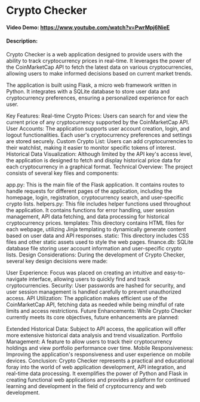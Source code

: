 # Crypto Checker
#### Video Demo:  <https://www.youtube.com/watch?v=PwrMpj6NieE>
#### Description:
Crypto Checker is a web application designed to provide users with the ability to track cryptocurrency prices in real-time. It leverages the power of the CoinMarketCap API to fetch the latest data on various cryptocurrencies, allowing users to make informed decisions based on current market trends.

The application is built using Flask, a micro web framework written in Python. It integrates with a SQLite database to store user data and cryptocurrency preferences, ensuring a personalized experience for each user.

Key Features:
Real-time Crypto Prices: Users can search for and view the current price of any cryptocurrency supported by the CoinMarketCap API.
User Accounts: The application supports user account creation, login, and logout functionalities. Each user's cryptocurrency preferences and settings are stored securely.
Custom Crypto List: Users can add cryptocurrencies to their watchlist, making it easier to monitor specific tokens of interest.
Historical Data Visualization: Although limited by the API key's access level, the application is designed to fetch and display historical price data for each cryptocurrency in a graphical format.
Technical Overview:
The project consists of several key files and components:

app.py: This is the main file of the Flask application. It contains routes to handle requests for different pages of the application, including the homepage, login, registration, cryptocurrency search, and user-specific crypto lists.
helpers.py: This file includes helper functions used throughout the application. It contains functions for error handling, user session management, API data fetching, and data processing for historical cryptocurrency prices.
templates: This directory contains HTML files for each webpage, utilizing Jinja templating to dynamically generate content based on user data and API responses.
static: This directory includes CSS files and other static assets used to style the web pages.
finance.db: SQLite database file storing user account information and user-specific crypto lists.
Design Considerations:
During the development of Crypto Checker, several key design decisions were made:

User Experience: Focus was placed on creating an intuitive and easy-to-navigate interface, allowing users to quickly find and track cryptocurrencies.
Security: User passwords are hashed for security, and user session management is handled carefully to prevent unauthorized access.
API Utilization: The application makes efficient use of the CoinMarketCap API, fetching data as needed while being mindful of rate limits and access restrictions.
Future Enhancements:
While Crypto Checker currently meets its core objectives, future enhancements are planned:

Extended Historical Data: Subject to API access, the application will offer more extensive historical data analysis and trend visualization.
Portfolio Management: A feature to allow users to track their cryptocurrency holdings and view portfolio performance over time.
Mobile Responsiveness: Improving the application's responsiveness and user experience on mobile devices.
Conclusion:
Crypto Checker represents a practical and educational foray into the world of web application development, API integration, and real-time data processing. It exemplifies the power of Python and Flask in creating functional web applications and provides a platform for continued learning and development in the field of cryptocurrency and web development.

